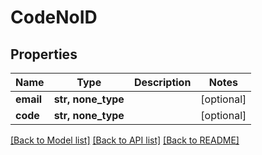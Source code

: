 # CodeNoID

## Properties
Name | Type | Description | Notes
------------ | ------------- | ------------- | -------------
**email** | **str, none_type** |  | [optional] 
**code** | **str, none_type** |  | [optional] 

[[Back to Model list]](../README.md#documentation-for-models) [[Back to API list]](../README.md#documentation-for-api-endpoints) [[Back to README]](../README.md)


